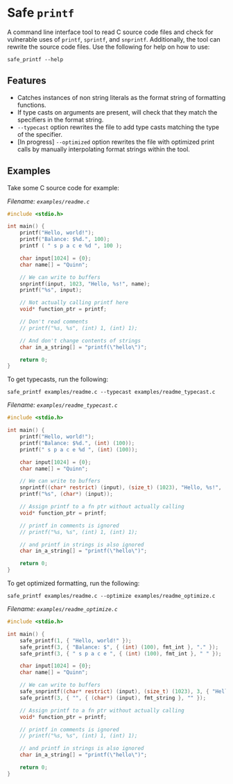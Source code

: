 # Safe `printf`

A command line interface tool to read C source code files and check for vulnerable uses of `printf`, `sprintf`, and `snprintf`.
Additionally, the tool can rewrite the source code files.
Use the following for help on how to use:
```
safe_printf --help
```

## Features
* Catches instances of non string literals as the format string of formatting functions.
* If type casts on arguments are present, will check that they match the specifiers in the format string.
* `--typecast` option rewrites the file to add type casts matching the type of the specifier.
* [In progress] `--optimized` option rewrites the file with optimized print calls by manually interpolating format strings within the tool.

## Examples

Take some C source code for example:

_Filename: `examples/readme.c`_
```c
#include <stdio.h>

int main() {
    printf("Hello, world!");
    printf("Balance: $%d.", 100);
    printf ( " s p a c e %d ", 100 );

    char input[1024] = {0};
    char name[] = "Quinn";

    // We can write to buffers
    snprintf(input, 1023, "Hello, %s!", name);
    printf("%s", input);

    // Not actually calling printf here
    void* function_ptr = printf;

    // Don't read comments
    // printf("%s, %s", (int) 1, (int) 1);

    // And don't change contents of strings
    char in_a_string[] = "printf(\"hello\")";

    return 0;
}
```

To get typecasts, run the following:
```
safe_printf examples/readme.c --typecast examples/readme_typecast.c
```

_Filename: `examples/readme_typecast.c`_
```c
#include <stdio.h>

int main() {
    printf("Hello, world!");
    printf("Balance: $%d.", (int) (100));
    printf(" s p a c e %d ", (int) (100));

    char input[1024] = {0};
    char name[] = "Quinn";

    // We can write to buffers
    snprintf((char* restrict) (input), (size_t) (1023), "Hello, %s!", (char*) (name));
    printf("%s", (char*) (input));

    // Assign printf to a fn ptr without actually calling
    void* function_ptr = printf;

    // printf in comments is ignored
    // printf("%s, %s", (int) 1, (int) 1);

    // and printf in strings is also ignored
    char in_a_string[] = "printf(\"hello\")";

    return 0;
}
```

To get optimized formatting, run the following:
```
safe_printf examples/readme.c --optimize examples/readme_optimize.c
```
_Filename: `examples/readme_optimize.c`_
```c
#include <stdio.h>

int main() {
    safe_printf(1, { "Hello, world!" });
    safe_printf(3, { "Balance: $", { (int) (100), fmt_int }, "." });
    safe_printf(3, { " s p a c e ", { (int) (100), fmt_int }, " " });

    char input[1024] = {0};
    char name[] = "Quinn";

    // We can write to buffers
    safe_snprintf((char* restrict) (input), (size_t) (1023), 3, { "Hello, ", { (char*) (name), fmt_string }, "!" });
    safe_printf(3, { "", { (char*) (input), fmt_string }, "" });

    // Assign printf to a fn ptr without actually calling
    void* function_ptr = printf;

    // printf in comments is ignored
    // printf("%s, %s", (int) 1, (int) 1);

    // and printf in strings is also ignored
    char in_a_string[] = "printf(\"hello\")";

    return 0;
}
```

